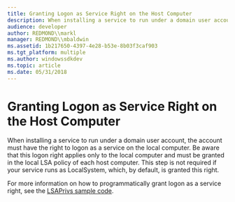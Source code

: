 ```yaml
---
title: Granting Logon as Service Right on the Host Computer
description: When installing a service to run under a domain user account, the account must have the right to logon as a service on the local computer.
audience: developer
author: REDMOND\\markl
manager: REDMOND\\mbaldwin
ms.assetid: 1b217650-4397-4e28-b53e-8b03f3caf903
ms.tgt_platform: multiple
ms.author: windowssdkdev
ms.topic: article
ms.date: 05/31/2018
---
```


# Granting Logon as Service Right on the Host Computer

When installing a service to run under a domain user account, the account must have the right to logon as a service on the local computer. Be aware that this logon right applies only to the local computer and must be granted in the local LSA policy of each host computer. This step is not required if your service runs as LocalSystem, which, by default, is granted this right.

For more information on how to programmatically grant logon as a service right, see the [LSAPrivs sample code](https://www.google.com/#q=LSAPrivs).

 

 




